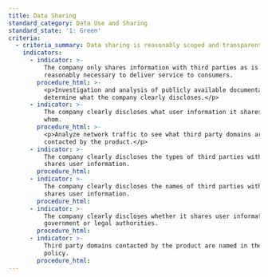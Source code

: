 ```yaml
---
title: Data Sharing
standard_category: Data Use and Sharing
standard_state: '1: Green'
criteria:
  - criteria_summary: Data sharing is reasonably scoped and transparent.
    indicators:
      - indicator: >-
          The company only shares information with third parties as is
          reasonably necessary to deliver service to consumers.
        procedure_html: >-
          <p>Investigation and analysis of publicly available documentation to
          determine what the company clearly discloses.</p>
      - indicator: >-
          The company clearly discloses what user information it shares with
          whom.
        procedure_html: >-
          <p>Analyze network traffic to see what third party domains are
          contacted by the product.</p>
      - indicator: >-
          The company clearly discloses the types of third parties with which it
          shares user information.
        procedure_html:
      - indicator: >-
          The company clearly discloses the names of third parties with which it
          shares user information.
        procedure_html:
      - indicator: >-
          The company clearly discloses whether it shares user information with
          government or legal authorities.
        procedure_html:
      - indicator: >-
          Third party domains contacted by the product are named in the privacy
          policy.
        procedure_html:
---
```


